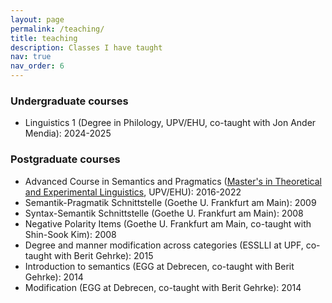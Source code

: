 ```yaml
---
layout: page
permalink: /teaching/
title: teaching
description: Classes I have taught
nav: true
nav_order: 6
---
```


### Undergraduate courses

- Linguistics 1 (Degree in Philology, UPV/EHU, co-taught with Jon Ander Mendia): 2024-2025

### Postgraduate courses

- Advanced Course in Semantics and Pragmatics ([Master's in Theoretical and Experimental Linguistics](https://www.ehu.eus/es/web/master/master-linguistica-teorica-experimental), UPV/EHU): 2016-2022
- Semantik-Pragmatik Schnittstelle (Goethe U. Frankfurt am Main): 2009
- Syntax-Semantik Schnittstelle (Goethe U. Frankfurt am Main): 2008
- Negative Polarity Items (Goethe U. Frankfurt am Main, co-taught with Shin-Sook Kim): 2008
- Degree and manner modification across categories (ESSLLI at UPF, co-taught with Berit Gehrke): 2015
- Introduction to semantics (EGG at Debrecen, co-taught with Berit Gehrke): 2014
- Modification (EGG at Debrecen, co-taught with Berit Gehrke): 2014
